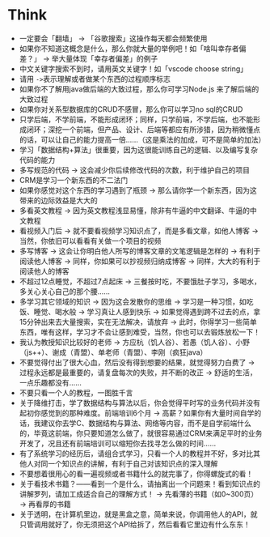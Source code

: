 # Think

- 一定要会「翻墙」 -> 「谷歌搜索」这操作每天都会频繁使用
- 如果你不知道这概念是什么，那么你就大量的举例吧！如「啥叫幸存者偏差？」 -> 举大量体现「幸存者偏差」的例子
- 中文关键字搜索不到时，请用英文关键字！如「vscode choose string」
- 请用 ` -> `表示理解或者做某个东西的过程顺序标志
- 如果你不了解用java做后端的大致过程，那么你可学习Node.js 来了解后端的大致过程
- 如果你对关系型数据库的CRUD不感冒，那么你可以学习no sql的CRUD
- 只学后端，不学前端，不能形成闭环；同样，只学前端，不学后端，也不能形成闭环；深挖一个前端，但产品、设计、后端等都应有所涉猎，因为稍微懂点的话，可以让自己的能力提高一倍……（这是乘法的加成，可不是简单的加法）
- 学习「数据结构+算法」很重要，因为这很能训练自己的逻辑、以及编写复杂代码的能力
- 多写规范的代码 -> 这会减少你后续修改代码的次数，利于维护自己的项目
- CRM是学习一个新东西的不二法门
- 如果你感觉对这个东西的学习遇到了瓶颈 -> 那么请你学一个新东西，因为这带来的边际效益是大大的
- 多看英文教程 -> 因为英文教程浅显易懂，除非有牛逼的中文翻译、牛逼的中文教程
- 看视频入门后 -> 就不要看视频学习知识点了，而是多看文章，如他人博客 -> 当然，你依旧可以看看有关做一个项目的视频
- 多写博客 -> 这会让你明白他人所写的博客文章的文笔逻辑是怎样的 -> 有利于阅读他人博客 -> 同样，你如果可以抄视频归纳成博客 -> 同样，大大的有利于阅读他人的博客
- 不超过12点睡觉，不超过7点起床 -> 三餐按时吃，不要饿肚子学习，多喝水，多关心关心自己的那个腰……
- 多学习其它领域的知识 -> 因为这会发散你的思维 -> 学习是一种习惯，如吃饭、睡觉、喝水般 -> 学习真让人感到快乐 -> 如果觉得遇到跨不过去的点，拿15分钟出来去大量搜索，实在无法解决，请放弃 -> 此时，你得学习一些简单东西，唯有这样，学习才不会让感到难受，当然，你也可以去锻炼放松一下！
- 我认为教授知识比较好的老师 -> 方应杭（饥人谷）、若愚（饥人谷）、小野（js++）、谢成（青盟）、单老师（青盟）、李刚（疯狂java）
- 不要觉得付出了很大心血，然后没有得到想要的结果，就觉得努力白费了 -> 过程永远都是最重要的，请复盘每次的失败，并不断的改正 -> 舒适的生活，一点乐趣都没有……
- 不要只看一个人的教程，一图胜千言
- 关于降维打击，学了数据结构与算法以后，你会觉得平时写的业务代码并没有起初你感觉到的那种难度。前端培训6个月 -> 高薪？如果你有大量时间自学的话，我建议你去学C、数据结构与算法、网络等内容，而不是自学前端什么的，毕竟这前端，你只要知道怎么做了，就很容易通过CRM来满足平时的业务开发了，况且还有前端培训可以缩短你去找寻怎么做的时间……
- 有了系统学习的经历后，请组合式学习，只看一个人的教程并不好，多对比其他人对同一个知识点的讲解，有利于自己对该知识点的深入理解
- 不要想着很用心的看一遍视频或者书籍什么的就完事了，你得螺旋式的看！
- 关于看技术书籍？——看到一个是什么，请抽离出一个问题来！看到知识点的讲解罗列，请加工成适合自己的理解方式！ -> 先看薄的书籍（如0~300页） -> 再看厚的书籍
- 关于透明，在计算机里边，就是黑盒之意，简单来说，你调用他人的API，就只管调用就好了，你无须把这个API给拆了，然后看看它里边有什么东东！